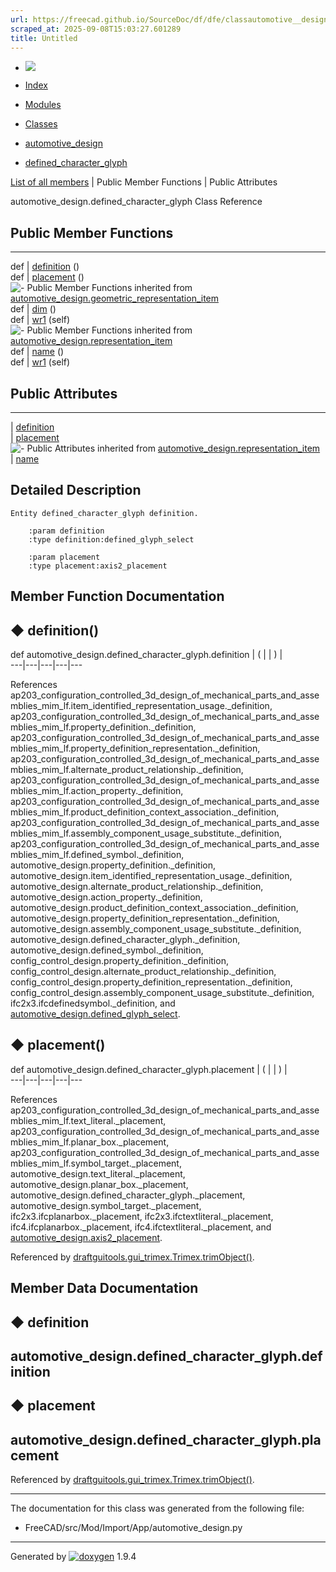 ```yaml
---
url: https://freecad.github.io/SourceDoc/df/dfe/classautomotive__design_1_1defined__character__glyph.html
scraped_at: 2025-09-08T15:03:27.601289
title: Untitled
---
```


  * [ ![](https://www.freecad.org/svg/logo-freecad.svg) ](https://freecadweb.org "FreeCAD")
  * [Index](../../index.html "Index")
  * [Modules](../../modules.html "Modules list")
  * [Classes](../../annotated.html "Annotated list")

  * [automotive_design](../../d4/ddf/namespaceautomotive__design.html)
  * [defined_character_glyph](../../df/dfe/classautomotive__design_1_1defined__character__glyph.html)

[List of all members](../../df/d9a/classautomotive__design_1_1defined__character__glyph-members.html) | Public Member Functions | Public Attributes

automotive_design.defined_character_glyph Class Reference

##  Public Member Functions  
  
---  
def | [definition](../../df/dfe/classautomotive__design_1_1defined__character__glyph.html#ac2bee4ffb39c25c0cb4194d1bc758278) ()  
def | [placement](../../df/dfe/classautomotive__design_1_1defined__character__glyph.html#a4a62272b49090abe523ae0a20979552d) ()  
![-](../../closed.png) Public Member Functions inherited from
[automotive_design.geometric_representation_item](../../de/d5e/classautomotive__design_1_1geometric__representation__item.html)  
def | [dim](../../de/d5e/classautomotive__design_1_1geometric__representation__item.html#aef245618450610e88788dcaea46ad742) ()  
def | [wr1](../../de/d5e/classautomotive__design_1_1geometric__representation__item.html#a9677d2be5fc5c7c8ccb6819380198bbc) (self)  
![-](../../closed.png) Public Member Functions inherited from
[automotive_design.representation_item](../../d3/d20/classautomotive__design_1_1representation__item.html)  
def | [name](../../d3/d20/classautomotive__design_1_1representation__item.html#a33b5812d92aa0d107b4fd4274c17b9d9) ()  
def | [wr1](../../d3/d20/classautomotive__design_1_1representation__item.html#af350c19fc5e5763d4991494a99d979ed) (self)  
  
##  Public Attributes  
  
---  
|
[definition](../../df/dfe/classautomotive__design_1_1defined__character__glyph.html#a43ad51800291124e160087c645dd3460)  
|
[placement](../../df/dfe/classautomotive__design_1_1defined__character__glyph.html#ab0ca16bc460b46bdef2bddb776e66eea)  
![-](../../closed.png) Public Attributes inherited from
[automotive_design.representation_item](../../d3/d20/classautomotive__design_1_1representation__item.html)  
|
[name](../../d3/d20/classautomotive__design_1_1representation__item.html#a3d48fe912053adaf5f187b606fa81c87)  
  
## Detailed Description

    
    
    Entity defined_character_glyph definition.
    
        :param definition
        :type definition:defined_glyph_select
    
        :param placement
        :type placement:axis2_placement

## Member Function Documentation

## ◆ definition()

def automotive_design.defined_character_glyph.definition  | ( | | ) |   
---|---|---|---|---  
  
References
ap203_configuration_controlled_3d_design_of_mechanical_parts_and_assemblies_mim_lf.item_identified_representation_usage._definition,
ap203_configuration_controlled_3d_design_of_mechanical_parts_and_assemblies_mim_lf.property_definition._definition,
ap203_configuration_controlled_3d_design_of_mechanical_parts_and_assemblies_mim_lf.property_definition_representation._definition,
ap203_configuration_controlled_3d_design_of_mechanical_parts_and_assemblies_mim_lf.alternate_product_relationship._definition,
ap203_configuration_controlled_3d_design_of_mechanical_parts_and_assemblies_mim_lf.action_property._definition,
ap203_configuration_controlled_3d_design_of_mechanical_parts_and_assemblies_mim_lf.product_definition_context_association._definition,
ap203_configuration_controlled_3d_design_of_mechanical_parts_and_assemblies_mim_lf.assembly_component_usage_substitute._definition,
ap203_configuration_controlled_3d_design_of_mechanical_parts_and_assemblies_mim_lf.defined_symbol._definition,
automotive_design.property_definition._definition,
automotive_design.item_identified_representation_usage._definition,
automotive_design.alternate_product_relationship._definition,
automotive_design.action_property._definition,
automotive_design.product_definition_context_association._definition,
automotive_design.property_definition_representation._definition,
automotive_design.assembly_component_usage_substitute._definition,
automotive_design.defined_character_glyph._definition,
automotive_design.defined_symbol._definition,
config_control_design.property_definition._definition,
config_control_design.alternate_product_relationship._definition,
config_control_design.property_definition_representation._definition,
config_control_design.assembly_component_usage_substitute._definition,
ifc2x3.ifcdefinedsymbol._definition, and
[automotive_design.defined_glyph_select](../../d4/ddf/namespaceautomotive__design.html#a61cf4d7d78c8eb294a47abd6ed8d0b86).

## ◆ placement()

def automotive_design.defined_character_glyph.placement  | ( | | ) |   
---|---|---|---|---  
  
References
ap203_configuration_controlled_3d_design_of_mechanical_parts_and_assemblies_mim_lf.text_literal._placement,
ap203_configuration_controlled_3d_design_of_mechanical_parts_and_assemblies_mim_lf.planar_box._placement,
ap203_configuration_controlled_3d_design_of_mechanical_parts_and_assemblies_mim_lf.symbol_target._placement,
automotive_design.text_literal._placement,
automotive_design.planar_box._placement,
automotive_design.defined_character_glyph._placement,
automotive_design.symbol_target._placement, ifc2x3.ifcplanarbox._placement,
ifc2x3.ifctextliteral._placement, ifc4.ifcplanarbox._placement,
ifc4.ifctextliteral._placement, and
[automotive_design.axis2_placement](../../d4/ddf/namespaceautomotive__design.html#a0301850a614764907b76f5483678a929).

Referenced by
[draftguitools.gui_trimex.Trimex.trimObject()](../../da/df7/classdraftguitools_1_1gui__trimex_1_1Trimex.html#a5e72e325ef0a53c3fde6c75c2eb56ba6).

## Member Data Documentation

## ◆ definition

automotive_design.defined_character_glyph.definition  
---  
  
## ◆ placement

automotive_design.defined_character_glyph.placement  
---  
  
Referenced by
[draftguitools.gui_trimex.Trimex.trimObject()](../../da/df7/classdraftguitools_1_1gui__trimex_1_1Trimex.html#a5e72e325ef0a53c3fde6c75c2eb56ba6).

* * *

The documentation for this class was generated from the following file:

  * FreeCAD/src/Mod/Import/App/automotive_design.py

* * *

Generated by
[![doxygen](../../doxygen.svg)](https://www.doxygen.org/index.html) 1.9.4

